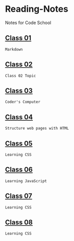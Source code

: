 # Reading-Notes

Notes for Code School

## [Class 01](Class01/notes_1.md)
```
Markdown
```

## [Class 02](Class02/notes_2.md)
```
Class 02 Topic
```

## [Class 03](Class03/notes_3.md)
```
Coder's Computer
```

## [Class 04](Class04/notes_4.md)
```
Structure web pages with HTML
```

## [Class 05](Class05/notes_5.md)
```
Learning CSS
```

## [Class 06](Class06/notes_6.md)
```
Learning JavaScript
```

## [Class 07](Class07/notes_7.md)
```
Learning CSS
```

## [Class 08](Class08/notes_8.md)
```
Learning CSS
```
